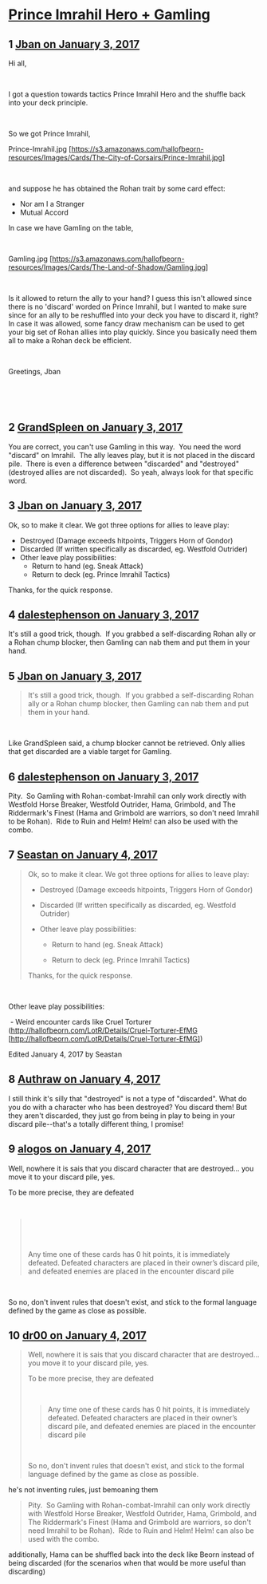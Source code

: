 # [Prince Imrahil Hero + Gamling](https://community.fantasyflightgames.com/topic/238578-prince-imrahil-hero-gamling/)

## 1 [Jban on January 3, 2017](https://community.fantasyflightgames.com/topic/238578-prince-imrahil-hero-gamling/?do=findComment&comment=2568893)

Hi all,

 

I got a question towards tactics Prince Imrahil Hero and the shuffle back into your deck principle.

 

So we got Prince Imrahil,

Prince-Imrahil.jpg [https://s3.amazonaws.com/hallofbeorn-resources/Images/Cards/The-City-of-Corsairs/Prince-Imrahil.jpg]

 

and suppose he has obtained the Rohan trait by some card effect:

 * Nor am I a Stranger
 * Mutual Accord

In case we have Gamling on the table, 

 

Gamling.jpg [https://s3.amazonaws.com/hallofbeorn-resources/Images/Cards/The-Land-of-Shadow/Gamling.jpg]

 

Is it allowed to return the ally to your hand? I guess this isn't allowed since there is no 'discard' worded on Prince Imrahil, but I wanted to make sure since for an ally to be reshuffled into your deck you have to discard it, right? In case it was allowed, some fancy draw mechanism can be used to get your big set of Rohan allies into play quickly. Since you basically need them all to make a Rohan deck be efficient.

 

Greetings, Jban

 

 

## 2 [GrandSpleen on January 3, 2017](https://community.fantasyflightgames.com/topic/238578-prince-imrahil-hero-gamling/?do=findComment&comment=2568912)

You are correct, you can't use Gamling in this way.  You need the word "discard" on Imrahil.  The ally leaves play, but it is not placed in the discard pile.  There is even a difference between "discarded" and "destroyed" (destroyed allies are not discarded).  So yeah, always look for that specific word.

## 3 [Jban on January 3, 2017](https://community.fantasyflightgames.com/topic/238578-prince-imrahil-hero-gamling/?do=findComment&comment=2568927)

Ok, so to make it clear. We got three options for allies to leave play:

 * Destroyed (Damage exceeds hitpoints, Triggers Horn of Gondor)
 * Discarded (If written specifically as discarded, eg. Westfold Outrider)
 * Other leave play possibilities: 
   - Return to hand (eg. Sneak Attack)
   - Return to deck (eg. Prince Imrahil Tactics)

Thanks, for the quick response.

## 4 [dalestephenson on January 3, 2017](https://community.fantasyflightgames.com/topic/238578-prince-imrahil-hero-gamling/?do=findComment&comment=2568939)

It's still a good trick, though.  If you grabbed a self-discarding Rohan ally or a Rohan chump blocker, then Gamling can nab them and put them in your hand.

## 5 [Jban on January 3, 2017](https://community.fantasyflightgames.com/topic/238578-prince-imrahil-hero-gamling/?do=findComment&comment=2568955)

> It's still a good trick, though.  If you grabbed a self-discarding Rohan ally or a Rohan chump blocker, then Gamling can nab them and put them in your hand.

 

Like GrandSpleen said, a chump blocker cannot be retrieved. Only allies that get discarded are a viable target for Gamling.

## 6 [dalestephenson on January 3, 2017](https://community.fantasyflightgames.com/topic/238578-prince-imrahil-hero-gamling/?do=findComment&comment=2569298)

Pity.  So Gamling with Rohan-combat-Imrahil can only work directly with Westfold Horse Breaker, Westfold Outrider, Hama, Grimbold, and The Riddermark's Finest (Hama and Grimbold are warriors, so don't need Imrahil to be Rohan).  Ride to Ruin and Helm! Helm! can also be used with the combo.

## 7 [Seastan on January 4, 2017](https://community.fantasyflightgames.com/topic/238578-prince-imrahil-hero-gamling/?do=findComment&comment=2570085)

> Ok, so to make it clear. We got three options for allies to leave play:
> 
>  * Destroyed (Damage exceeds hitpoints, Triggers Horn of Gondor)
>  * Discarded (If written specifically as discarded, eg. Westfold Outrider)
>  * Other leave play possibilities: 
>    
>    - Return to hand (eg. Sneak Attack)
>    
>    - Return to deck (eg. Prince Imrahil Tactics)
> 
> Thanks, for the quick response.

 

Other leave play possibilities:

 - Weird encounter cards like Cruel Torturer (http://hallofbeorn.com/LotR/Details/Cruel-Torturer-EfMG [http://hallofbeorn.com/LotR/Details/Cruel-Torturer-EfMG])

Edited January 4, 2017 by Seastan

## 8 [Authraw on January 4, 2017](https://community.fantasyflightgames.com/topic/238578-prince-imrahil-hero-gamling/?do=findComment&comment=2570109)

I still think it's silly that "destroyed" is not a type of "discarded". What do you do with a character who has been destroyed? You discard them! But they aren't discarded, they just go from being in play to being in your discard pile--that's a totally different thing, I promise!

## 9 [alogos on January 4, 2017](https://community.fantasyflightgames.com/topic/238578-prince-imrahil-hero-gamling/?do=findComment&comment=2570293)

Well, nowhere it is sais that you discard character that are destroyed... you move it to your discard pile, yes.

To be more precise, they are defeated

 

>  
> 
>  
> 
> Any time one of these cards has 0 hit points, it is immediately defeated. Defeated characters are placed in their owner’s discard pile, and defeated enemies are placed in the encounter discard pile

 

So no, don't invent rules that doesn't exist, and stick to the formal language defined by the game as close as possible.

## 10 [dr00 on January 4, 2017](https://community.fantasyflightgames.com/topic/238578-prince-imrahil-hero-gamling/?do=findComment&comment=2570340)

> Well, nowhere it is sais that you discard character that are destroyed... you move it to your discard pile, yes.
> 
> To be more precise, they are defeated
> 
>  
> 
> > Any time one of these cards has 0 hit points, it is immediately defeated. Defeated characters are placed in their owner’s discard pile, and defeated enemies are placed in the encounter discard pile
> 
>  
> 
> So no, don't invent rules that doesn't exist, and stick to the formal language defined by the game as close as possible.

he's not inventing rules, just bemoaning them



> Pity.  So Gamling with Rohan-combat-Imrahil can only work directly with Westfold Horse Breaker, Westfold Outrider, Hama, Grimbold, and The Riddermark's Finest (Hama and Grimbold are warriors, so don't need Imrahil to be Rohan).  Ride to Ruin and Helm! Helm! can also be used with the combo.

additionally, Hama can be shuffled back into the deck like Beorn instead of being discarded (for the scenarios when that would be more useful than discarding)

